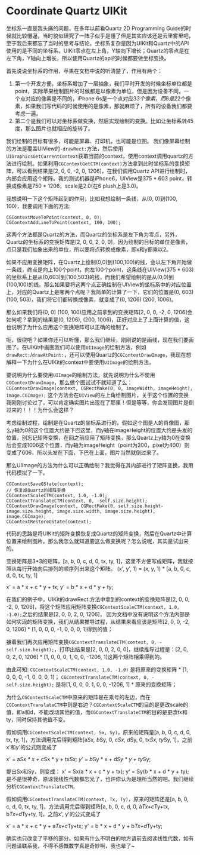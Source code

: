 # Coordinate Quartz UIKit

坐标系一直是我头痛的问题，在多年以前看Quartz 2D Programming Guide的时候就比较懵逼，当时貌似研究了一阵子似乎是懂了但是其实应该还是云里雾里吧，至于我后来都忘了当时的思考与结论。坐标系复杂是因为UIKit和Quartz中的API使用的是不同的坐标系。UIKit零点在左上角，Y轴向下增长；Quartz的零点是在左下角，Y轴向上增长，所以使用Quartz的api的时候都要做坐标变换。

首先说说坐标系的作用，苹果在文档中说的听清楚了，作用有两个：
1. 第一个开发方便。坐标系增加了一层抽象，我们平时开发的时候坐标单位都是point，实际苹果绘制图片的时候都是以像素为单位，但是因为设备不同，一个点对应的像素是不同的，iPhone 6s是一个点对应3*3个像素，而6是2*2个像素，如果我们写代码的时候使用的是像素，那就麻烦了，所有的设备我们都要考虑一遍。
2. 第二个是我们可以对坐标系做变换，然后实现绘制的变换。比如让坐标系转45度，那么图片也就相应的旋转了。

我们绘制的目标有很多，可能是屏幕、打印机，也可能是位图。
我们像屏幕绘制的方法是覆盖UIView的`-drawRect:`方法，然后使用`UIGraphicsGetCurrentContext`获取当前的context，使用context调用quartz的方法进行绘制。如果利用`CGContextGetCTM(context)`方法拿到此时坐标系的变换矩阵，可以看到结果是[2, 0, 0, -2, 0, 1206]，在我们调用Quartz API进行绘制时，内部会应用这个矩阵。我的测试机器是iPhone6，UIView是375 * 603 point，转换成像素是750 * 1206，scale是2.0(在6 plush上是3.0)。

我想说明一下这个矩阵起到的作用，比如我想绘制一条线，从(0, 0)到(100, 100)，我要调用下面的方法:
```
CGContextMoveToPoint(context, 0, 0);
CGContextAddLineToPoint(context, 100, 100);
```
这两个方法都是Quartz的方法，而Quartz的坐标系是左下角为零点，另外，Quartz的坐标系的变换矩阵是[2, 0, 0, 2, 0, 0]，因为绘制的目标的单位是像素，点只是我们抽象出来的单位，所以要将点转换成像素，即x和y都乘以2。

如果不应用变换矩阵，在Quartz上绘制(0,0)到(100,100)的线，会以左下角开始做一条线，终点是向上100个point，向左100个point，这条线在UIView(375 * 603)的坐标系上是从(0,603)到(100,503)的线，而我们希望绘制的是从(0,0)到(100,100)的线。那么如果要将这两个点正确绘制在UIView的坐标系中的对应位置上，对应的Quartz上是哪两个点呢？我简单的计算了一下，它们的位置是(0, 603) (100, 503)，我们将它们都转换成像素，就变成了(0, 1206) (200, 1006)。

那么如果我们将(0, 0) (100, 100)应用之前拿到的变换矩阵[2, 0, 0, -2, 0, 1206]会如何呢？拿到的结果是(0, 1206), (200, 1006)，正好对应上了上面计算的值，这也说明了为什么应用这个变换矩阵可以正确的绘制了。

呃，很绕吧？如果你还可以听懂，那么我们继续，刚刚说的是画线，现在我们要画图了。在UIKit中画图我们可以使用`UIImage`的绘制方法，例如`drawRect:`/`drawAtPoint:`，还可以使用Quartz的`CGContextDrawImage`，我现在想解释一下为什么在UIKit的context中要使用`UIImage`的绘制方法。

要说明为什么要使用`UIImage`的绘制方法，就先说明为什么不使用`CGContextDrawImage`，那么做个图试试不就知道了么：
`CGContextDrawImage(context, CGRectMake(0, 0, imageWidth, imageHeight), image.CGImage);`
这个方法会在`UIView`的左上角绘制图片，关于这个位置的变换我刚刚讨论过了，可以肯定确实图片出现在了那里！但是等等，你会发现图片是倒过来的！！！为什么会这样？

考虑绘制过程，绘制是在Quartz的坐标系进行的，假如这个图是人的肖像图，那么y轴为0的这个位置大约是下巴这里，而y轴在imageHeight的位置大约是头发的位置，别忘记矩阵变换，在回之前应用了矩阵变换，那么Quartz上y轴为0在变换后会变成1006这个位置，而y轴为imageHeight（point为200，pixel为400）则变成了606，所以头发在下面，下巴在上面，图片当然就倒过来了。

那么UIImage的方法为什么可以正确绘制？我觉得在其内部进行了矩阵变换，我用代码模拟了一下。
```
CGContextSaveGState(context);
// 恢复成Quartz的矩阵变换
CGContextScaleCTM(context, 1.0, -1.0);
CGContextTranslateCTM(context, 0, -self.size.height);
CGContextDrawImage(context, CGRectMake(0, self.size.height-image.size.height, image.size.width, image.size.height), image.CGImage);
CGContextRestoreGState(context);
```
代码的思路是将UIKit的矩阵变换恢复成Quartz的矩阵变换，然后在Quartz中计算位置来绘制图片。那么我怎么就知道要这么做变换呢？怎么说呢，其实是试出来的。

变换矩阵是3*3的矩阵，[a, b, 0, c, d, 0, tx, ty, 1]，这里不方便写成矩阵，我就按照从每行开始向后排列的顺序列出来这个矩阵。
(x', y', 1) = (x, y, 1) * [a, b, 0, c, d, 0, tx, ty, 1]

x' = a * x + c * y + tx;
y' = b * x + d * y + ty;

在我们的例子中，UIKit的drawRect:方法中拿到的context的变换矩阵是[2, 0, 0, -2, 0, 1206]，将这个矩阵应用矩阵变换`CGContextScaleCTM(context, 1.0, -1.0);`之后的结果是[2, 0, 0, 2, 0, 1206]，
因为文档中没有说明这个方法内部是如何实现的矩阵变换，我们从结果推导过程，从结果来看应该是矩阵[2, 0, 0, -2, 0, 1206] * [1, 0, 0, 0, -1, 0, 0, 0, 1]得到的值；

接着我们再次应用矩阵变换`CGContextTranslateCTM(context, 0, -self.size.height);`，打印出结果是[2, 0, 0, 2, 0, 0]，继续推导过程是：[2, 0, 0, 2, 0, 1206] * [1, 0, 0, 0, 1, 0, 0, -1206, 1]这两个矩阵相乘得到的。

由此可知:
`CGContextScaleCTM(context, 1.0, -1.0)` 是将原来的变换矩阵 * [1, 0, 0, 0, -1, 0, 0, 0, 1]；
`CGContextTranslateCTM(context, 0, -self.size.height);` 是将[1, 0, 0, 0, 1, 0, 0, -1206, 1] * 原来的变换矩阵；

为什么`CGContextScaleCTM`中原来的矩阵是在乘号的左边，而在`CGContextTranslateCTM`中则是右边？`CGContextScaleCTM`的目的是更改scale的值，即a和d，不能改动其他的值，而`CGContextTranslateCTM`的目的是更改tx和ty，同时保持其他值不变。

假如调用`CGContextScaleCTM(context, Sx, Sy)`，原来的矩阵是[a, b, 0, c, d, 0, tx, ty, 1]，方法调用完后得到矩阵[a*Sx, b*Sy, 0, c*Sx, d*Sy, 0, tx*Sx, ty*Sy, 1]，之前x'和y'的公式则变成了

x' = a*Sx * x + c*Sx * y + tx*Sx;
y' = b*Sy * x + d*Sy * y + ty*Sy;

提出Sx和Sy，则变成：
x' = Sx(a * x + c * y + tx);
y' = Sy(b * x + d * y + ty);
是不是很神奇，原谅我线性代数都忘光了，也许你认为是理所当然的吧。我们继续分析`CGContextTranslateCTM`。

假如调用`CGContextTranslateCTM(context, Tx, Ty)`，原来的矩阵还是[a, b, 0, c, d, 0, tx, ty, 1]，方法调用完后得到矩阵[a, b, 0, c, d, 0, a*Tx+c*Ty+tx, b*Tx+d*Ty+ty, 1]，之前x', y'的公式变成了

x' = a * x + c * y + a*Tx+c*Ty+tx;
y' = b * x + d * y + b*Tx+d*Ty+ty;

确实也只改变了平移的部分。如果有什么不明白的地方请前去阅读线性代数，如有问题请联系我，不得不感慨数学真是奇妙啊，我也晕了~
